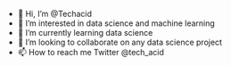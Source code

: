 - 👋 Hi, I’m @Techacid
- 👀 I’m interested in data science and machine learning 
- 🌱 I’m currently learning data science 
- 💞️ I’m looking to collaborate on any data science project 
- 📫 How to reach me Twitter @tech_acid

<!---
Techacid/Techacid is a ✨ special ✨ repository because its `README.md` (this file) appears on your GitHub profile.
You can click the Preview link to take a look at your changes.
--->

